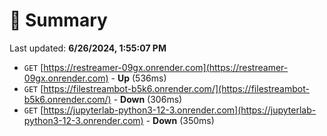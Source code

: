 # 📖 Summary
Last updated: **6/26/2024, 1:55:07 PM**

- `GET` [https://restreamer-09gx.onrender.com](https://restreamer-09gx.onrender.com) - **Up** (536ms)
- `GET` [https://filestreambot-b5k6.onrender.com/](https://filestreambot-b5k6.onrender.com/) - **Down** (306ms)
- `GET` [https://jupyterlab-python3-12-3.onrender.com](https://jupyterlab-python3-12-3.onrender.com) - **Down** (350ms)
